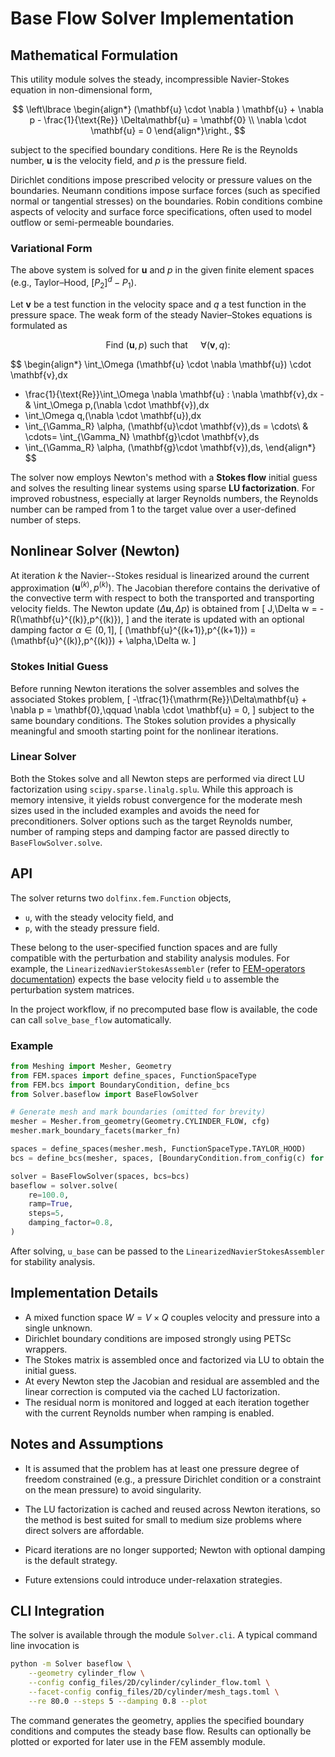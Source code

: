 # Base Flow Solver Implementation

## Mathematical Formulation

This utility module solves the steady, incompressible Navier-Stokes equation in non-dimensional form,

$$
\left\lbrace
\begin{align*}
(\mathbf{u} \cdot \nabla ) \mathbf{u} + \nabla p - \frac{1}{\text{Re}} \Delta\mathbf{u} = \mathbf{0} \\
\nabla \cdot \mathbf{u} = 0
\end{align*}\right.,
$$

subject to the specified boundary conditions. 
Here $\text{Re}$ is the Reynolds number, $\mathbf{u}$ is the velocity field, and $p$ is the pressure field.

Dirichlet conditions impose prescribed velocity or pressure values on the boundaries.
Neumann conditions impose surface forces (such as specified normal or tangential stresses) on the boundaries.
Robin conditions combine aspects of velocity and surface force specifications, often used to model outflow or semi-permeable boundaries.

### Variational Form

The above system is solved for $\mathbf{u}$ and $p$ in the given finite element spaces (e.g., Taylor–Hood, $[P_2]^d - P_1$).

Let $\mathbf{v}$ be a test function in the velocity space and $q$ a test function in the pressure space.
The weak form of the steady Navier–Stokes equations is formulated as 

$$
\text{Find } (\mathbf{u}, p) \text{ such that } \quad \forall (\mathbf{v}, q):
$$

$$
\begin{align*}
\int_\Omega (\mathbf{u} \cdot \nabla \mathbf{u}) \cdot \mathbf{v}\,dx 
+ \frac{1}{\text{Re}}\int_\Omega \nabla \mathbf{u} : \nabla \mathbf{v}\,dx 
-& \int_\Omega p\,(\nabla \cdot \mathbf{v})\,dx 
+ \int_\Omega q\,(\nabla \cdot \mathbf{u})\,dx 
+ \int_{\Gamma_R} \alpha\, (\mathbf{u}\cdot \mathbf{v})\,ds 
= \cdots\\
& \cdots= \int_{\Gamma_N} \mathbf{g}\cdot \mathbf{v}\,ds 
+ \int_{\Gamma_R} \alpha\, (\mathbf{g}\cdot \mathbf{v})\,ds,
\end{align*}
$$

The solver now employs Newton's method with a **Stokes flow** initial guess and solves the resulting linear systems using sparse **LU factorization**.
For improved robustness, especially at larger Reynolds numbers, the Reynolds number can be ramped from 1 to the target value over a user-defined number of steps.

## Nonlinear Solver (Newton)

At iteration $k$ the Navier--Stokes residual is linearized around the current approximation $(\mathbf{u}^{(k)},p^{(k)})$.
The Jacobian therefore contains the derivative of the convective term with respect to both the transported and transporting velocity fields.
The Newton update $(\Delta\mathbf{u},\Delta p)$ is obtained from
\[
  J\,\Delta w = -R(\mathbf{u}^{(k)},p^{(k)}),
\]
and the iterate is updated with an optional damping factor $\alpha \in (0,1]$,
\[
  (\mathbf{u}^{(k+1)},p^{(k+1)}) = (\mathbf{u}^{(k)},p^{(k)}) + \alpha\,\Delta w.
\]

### Stokes Initial Guess

Before running Newton iterations the solver assembles and solves the associated Stokes problem,
\[
  -\tfrac{1}{\mathrm{Re}}\Delta\mathbf{u} + \nabla p = \mathbf{0},\qquad
  \nabla \cdot \mathbf{u} = 0,
\]
subject to the same boundary conditions.
The Stokes solution provides a physically meaningful and smooth starting point for the nonlinear iterations.

### Linear Solver

Both the Stokes solve and all Newton steps are performed via direct LU factorization using `scipy.sparse.linalg.splu`.
While this approach is memory intensive, it yields robust convergence for the moderate mesh sizes used in the included examples and avoids the need for preconditioners.
Solver options such as the target Reynolds number, number of ramping steps and damping factor are passed directly to `BaseFlowSolver.solve`.

## API

The solver returns two `dolfinx.fem.Function` objects,

- `u`, with the steady velocity field, and
- `p`, with the steady pressure field.

These belong to the user-specified function spaces and are fully compatible with the perturbation and stability analysis modules.
For example, the `LinearizedNavierStokesAssembler` (refer to [FEM-operators documentation](fem-operators.md)) expects the base velocity field `u` to assemble the perturbation system matrices.

In the project workflow, if no precomputed base flow is available, the code can call `solve_base_flow` automatically. 

### Example

```python
from Meshing import Mesher, Geometry
from FEM.spaces import define_spaces, FunctionSpaceType
from FEM.bcs import BoundaryCondition, define_bcs
from Solver.baseflow import BaseFlowSolver

# Generate mesh and mark boundaries (omitted for brevity)
mesher = Mesher.from_geometry(Geometry.CYLINDER_FLOW, cfg)
mesher.mark_boundary_facets(marker_fn)

spaces = define_spaces(mesher.mesh, FunctionSpaceType.TAYLOR_HOOD)
bcs = define_bcs(mesher, spaces, [BoundaryCondition.from_config(c) for c in cfg_bcs])

solver = BaseFlowSolver(spaces, bcs=bcs)
baseflow = solver.solve(
    re=100.0,
    ramp=True,
    steps=5,
    damping_factor=0.8,
)
```

After solving, `u_base` can be passed to the `LinearizedNavierStokesAssembler` for stability analysis.

## Implementation Details

- A mixed function space $W = V \times Q$ couples velocity and pressure into a single unknown.
- Dirichlet boundary conditions are imposed strongly using PETSc wrappers.
- The Stokes matrix is assembled once and factorized via LU to obtain the initial guess.
- At every Newton step the Jacobian and residual are assembled and the linear correction is computed via the cached LU factorization.
- The residual norm is monitored and logged at each iteration together with the current Reynolds number when ramping is enabled.


## Notes and Assumptions

- It is assumed that the problem has at least one pressure degree of freedom constrained (e.g., a pressure Dirichlet condition or a constraint on the mean pressure) to avoid singularity.
- The LU factorization is cached and reused across Newton iterations, so the method is best suited for small to medium size problems where direct solvers are affordable.
- Picard iterations are no longer supported; Newton with optional damping is the default strategy.

- Future extensions could introduce under-relaxation strategies.

## CLI Integration

The solver is available through the module `Solver.cli`.  A typical command line invocation is

```bash
python -m Solver baseflow \
    --geometry cylinder_flow \
    --config config_files/2D/cylinder/cylinder_flow.toml \
    --facet-config config_files/2D/cylinder/mesh_tags.toml \
    --re 80.0 --steps 5 --damping 0.8 --plot
```

The command generates the geometry, applies the specified boundary conditions and computes the steady base flow.
Results can optionally be plotted or exported for later use in the FEM assembly module.

